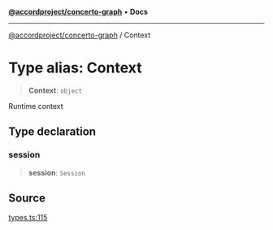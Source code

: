 [**@accordproject/concerto-graph**](../README.md) • **Docs**

***

[@accordproject/concerto-graph](../README.md) / Context

# Type alias: Context

> **Context**: `object`

Runtime context

## Type declaration

### session

> **session**: `Session`

## Source

[types.ts:115](https://github.com/accordproject/lab-concerto-graph/blob/2b51c2d9858660c3c1b92d2eae736c7866fe4297/src/types.ts#L115)

